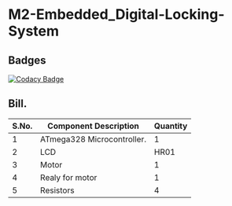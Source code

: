 # M2-Embedded_Digital-Locking-System

## Badges
[![Codacy Badge](https://app.codacy.com/project/badge/Grade/41b01c1a1fca45058306bbabdf0bf06c)](https://www.codacy.com/gh/viveky22/M2-Embedded_Digital-Locking-System/dashboard?utm_source=github.com&amp;utm_medium=referral&amp;utm_content=viveky22/M2-Embedded_Digital-Locking-System&amp;utm_campaign=Badge_Grade)

## Bill.

| S.No. | Component Description | Quantity |
| ------ | --------- | ------ |
|1| ATmega328 Microcontroller.| 1 |
|2| LCD |HR01|
|3| Motor  | 1 |
|4| Realy for motor | 1 
|5| Resistors | 4 |
